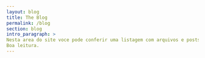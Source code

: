 ```yaml
---
layout: blog
title: The Blog
permalink: /blog
section: blog
intro_paragraph: >
Nesta area do site voce pode conferir uma listagem com arquivos e posts de todo o blog em modo resumido. 
Boa leitura.
---
```

